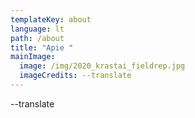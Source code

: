 ```yaml
---
templateKey: about
language: lt
path: /about
title: "Apie "
mainImage:
  image: /img/2020_krastai_fieldrep.jpg
  imageCredits: --translate
---
```

--translate

